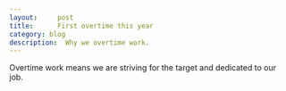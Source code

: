 ```yaml
---
layout:     post
title:      First overtime this year
category: blog
description:  Why we overtime work.
---
```



Overtime work means we are striving for the target and dedicated to our job. 
